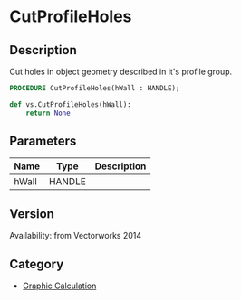 # CutProfileHoles

## Description
Cut holes in object geometry described in it's profile group.

```pascal
PROCEDURE CutProfileHoles(hWall : HANDLE);
```

```python
def vs.CutProfileHoles(hWall):
    return None
```

## Parameters
|Name|Type|Description|
|---|---|---|
|hWall|HANDLE|   |

## Version
Availability: from Vectorworks 2014

## Category
* [Graphic Calculation](../Categories/Graphic%20Calculation.md)
